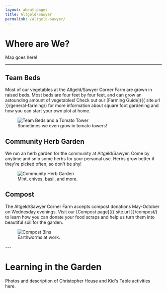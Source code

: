 ```yaml
---
layout: about-pages
title: Altgeld/Sawyer
permalink: /altgeld-sawyer/
---
```


# Where are We?

Map goes here!

---

## Team Beds

Most of our vegetables at the Altgeld/Sawyer Corner Farm are grown in raised beds. Most beds are four feet by four feet, and can grow an astounding amount of vegetables! Check out our [Farming Guide]({{ site.url }}/general-farming/) for more information about square foot gardening and how you can start your own plot at home.

<figure>
	<img src="{{ site.url }}/assets/images/tomato_tower.jpg" alt="Team Beds and a Tomato Tower" />
	<figcaption>Sometimes we even grow in tomato towers!</figcaption>
</figure>


## Community Herb Garden

We run an herb garden for the community at Altgeld/Sawyer. Come by anytime and snip some herbs for your personal use. Herbs grow better if they're picked often, so don't be shy!

<figure>
	<img src="{{ site.url }}/assets/images/herb_garden.jpg" alt="Community Herb Garden" />
	<figcaption>Mint, chives, basil, and more.</figcaption>
</figure>


## Compost

The Altgeld/Sawyer Corner Farm accepts compost donations May-October on Wednesday evenings. Visit our [Compost page]({{ site.url }}/compost/) to learn how you can donate your food scraps and help us turn them into beautiful soil for the garden.

<figure>
	<img src="{{ site.url }}/assets/images/compost.jpg" alt="Compost Bins" />
	<figcaption>Earthworms at work.</figcaption>
</figure>
---

# Learning in the Garden

Photos and description of Christopher House and Kid's Table activities here.
